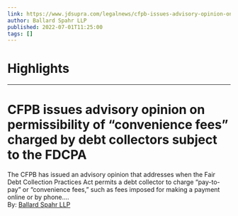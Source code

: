 ```yaml
---
link: https://www.jdsupra.com/legalnews/cfpb-issues-advisory-opinion-on-7957629/
author: Ballard Spahr LLP
published: 2022-07-01T11:25:00
tags: []
---
```

# Highlights


---
# CFPB issues advisory opinion on permissibility of “convenience fees” charged by debt collectors subject to the FDCPA
The CFPB has issued an advisory opinion that addresses when the Fair Debt Collection Practices Act permits a debt collector to charge “pay-to-pay” or “convenience fees,” such as fees imposed for making a payment online or by phone....  
By: [Ballard Spahr LLP](https://www.jdsupra.com/profile/Ballard_Spahr/)
